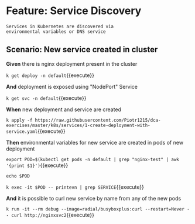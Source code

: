 # Feature: Service Discovery

    Services in Kubernetes are discovered via
    environmental variables or DNS service

## Scenario: New service created in cluster

**Given** there is nginx deployment present in the cluster

`k get deploy -n default`{{execute}}

**And** deployment is exposed using "NodePort" Service

`k get svc -n default`{{execute}}

**When** new deployment and service are created

`k apply -f https://raw.githubusercontent.com/Piotr1215/dca-exercises/master/k8s/services/1-create-deployment-with-service.yaml`{{execute}}

**Then** environmental variables for new service are created in pods of new deployment

`export POD=$(kubectl get pods -n default | grep "nginx-test" | awk '{print $1}')`{{execute}}

`echo $POD`

`k exec -it $POD -- printevn | grep SERVICE`{{execute}}

**And** it is possible to curl new service by name from any of the new pods

`k run -it --rm debug --image=radial/busyboxplus:curl --restart=Never -- curl http://nginxsvc2`{{execute}}